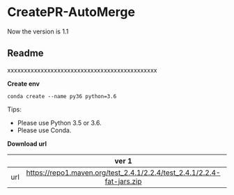 # CreatePR-AutoMerge

Now the version is 1.1
## **Readme**
xxxxxxxxxxxxxxxxxxxxxxxxxxxxxxxxxxxxxxxxxxxxx

**Create env**
```
conda create --name py36 python=3.6
```

Tips:
* Please use Python 3.5 or 3.6.
* Please use Conda.


**Download url**

|           | ver 1 | ver 2 |
| :-------: | :---------: | :--------------------------: |
| url | https://repo1.maven.org/test_2.4.1/2.2.4/test_2.4.1/2.2.4-fat-jars.zip | https://oss.sonatype.org/content/repositories/snapshots/com/test/test_2.4.1/2.2.4-SNAPSHOT/ |
